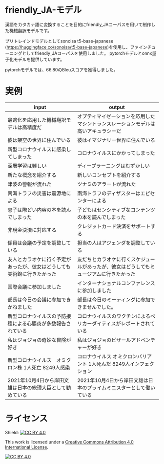 # friendly_JA-モデル

漢語をカタカナ語に変換することを目的にfriendly_JAコーパスを用いて制作した機械翻訳モデルです。

プリトレインドモデルとしてsonoisa t5-base-japanese (https://huggingface.co/sonoisa/t5-base-japanese)を使用し、ファインチューニングとしてfriendly_JAコーパスを使用しました。
pytorchモデルとonnx量子化モデルを提供しています。

pytorchモデルでは、66.80のBleuスコアを獲得しました。


# 実例

| input | output|
|---|---|
|最適化を応用した機械翻訳モデルは高精度だ|オプティマイゼーションを応用したマシントランスレーションモデルは高いアキュラシーだ|
|彼は架空の世界に住んでいる|彼はイマジナリー世界に住んでいる|
|新型コロナウイルスに感染してしまった|コロナウイルスにかかってしまった|
|深層学習は難しい|ディープラーニングはむずかしい|
|新たな概念を紹介する|新しいコンセプトを紹介する|
|津波の警報が流れた|ツナミのアラートが流れた|
|南海トラフの災害は震源地による|南海トラフのディザスターはエピセンターによる|
|息子は際どい内容の本を読んでしまった|子どもはセンシティブなコンテンツの本を読んでしまった|
|非現金決済に対応する|クレジットカード決済をサポートする|
|係員は会議の予定を調整している|担当の人はアジェンダを調整している|
|友人とカラオケに行く予定があったが、彼女はどうしても美術館に行きたかった|友だちとカラオケに行くスケジュールがあったが、彼女はどうしてもミュージアムに行きたかった|
|国際会議に参加しました|インターナショナルコンファレンスに参加しました|
|部長は今日の会議に参加できかねました|部長は今日のミーティングに参加できませんでした。|
|新型コロナウイルスの予防接種による心膜炎が多数報告されている|コロナウイルスのワクチンによるペリカーダイティスがレポートされている|
|私はジョジョの奇妙な冒険が好き|私はジョジョのビザールアドベンチャーが好き|
|新型コロナウイルス　オミクロン株 1人死亡 8249人感染|コロナウイルス オミクロンバリアント 1人死んだ 8249人インフェクション|
|2021年10月4日から岸田文雄は日本の総理大臣として勤めている|2021年10月4日から岸田文雄は日本のプライムミニスターとして働いている|

# ライセンス
Shield: [![CC BY 4.0][cc-by-shield]][cc-by]

This work is licensed under a
[Creative Commons Attribution 4.0 International License][cc-by].

[![CC BY 4.0][cc-by-image]][cc-by]

[cc-by]: http://creativecommons.org/licenses/by/4.0/
[cc-by-image]: https://i.creativecommons.org/l/by/4.0/88x31.png
[cc-by-shield]: https://img.shields.io/badge/License-CC%20BY%204.0-lightgrey.svg
